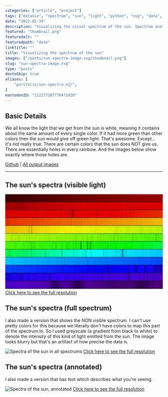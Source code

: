 ```yaml
---
categories: ["article", "project"]
tags: ["dataviz", "spectrum", "sun", "light", "python", "svg", "data", "science"]
date: "2022-02-19"
description: "Visualizing the visual spectrum of the sun. Spectrum analysis, wavelengths of light, data visualization"
featured: "thumbnail.png"
featuredalt: ""
featuredpath: "date"
linktitle: ""
title: "Visualizing the spectrum of the sun"
images: ["/posts/sun-spectra-image.svg/thumbnail.png"]
slug: "sun-spectra-image.svg"
type: "posts"
devtoSkip: true
aliases: [
    "portfolio/sun-spectra-v1/",
]
mastodonID: "112277307770471020"
---
```


## Basic Details

We all know the light that we get from the sun is white, meaning it contains about the same amount of every single color. If it had more green than other colors then the sun would give off green light. That's awesome. Except... it's not really true. There are certain colors that the sun does NOT give us. There are essentially holes in every rainbow. And the images below show exactly where those holes are.

[Github](https://github.com/sudorandom/sun-fingerprint) | [All output images](https://github.com/sudorandom/sun-fingerprint/tree/main/output)

-------
## The sun's spectra (visible light)
![Spectra of the sun in visible spectrum](visible.svg "The Sun")
[Click here to see the full resolution](visible.svg)

## The sun's spectra (full spectrum)
I also made a version that shows the NON visible spectrum. I can't use pretty colors for this because we literally don't have colors to map this part of the spectrum to. So I used greyscale (a gradient from black to white) to denote the intensity of this kind of light emitted from the sun. The image looks blurry but that's an artifact of how precise the data is.

![Spectra of the sun in all spectrums](non-visible.svg "The Sun")
[Click here to see the full resolution](non-visible.svg)


## The sun's spectra (annotated)

I also made a version that has text which describes what you're seeing.

![Spectra of the sun, annotated](annotated.svg "The Sun")
[Click here to see the full resolution](annotated.svg)
